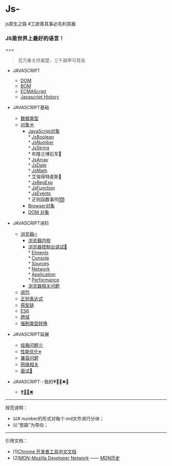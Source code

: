 # Js-
js原生之路
#工欲善其事必先利其器

### JS是世界上最好的语言！
===
>百万秦关终属楚，三千越甲可吞吴
* JAVASCRIPT
   * [DOM](https://github.com/TUARAN/tarsJs/blob/master/JAVASCRIPT/DOM.md)
   * [BOM](https://github.com/TUARAN/tarsJs/blob/master/JAVASCRIPT/BOM.md)
   * [ECMAScript](https://github.com/TUARAN/tarsJs/blob/master/JAVASCRIPT/ECMAScript.md)
   * [Javascript History](https://github.com/TUARAN/tarsJs/blob/master/JAVASCRIPT/Javascipt%20History.md)


* JAVASCRIPT基础
   * [数据类型](https://github.com/TUARAN/tarsJs/blob/master/基本类型引用类型.md)
   * [对象☀](https://github.com/TUARAN/tarsJs/tree/master/JAVASCRIPT基础/对象)
      * [JavaScript对象]()<br>
            * [JsBoolean]()<br>
            * [JsNumber]()<br>
            * [JsString]()<br>
            * 布隆兰博石军👭<br>
            * [JsArray]()<br>
            * [JsDate]()<br>
            * [JsMath]()<br>
            * 艾瑞得特麦斯👳<br>
            * [JsRegExp]()<br>
            * [JsFunction]()<br>
            * [JsEvents]()<br> 
            * 正则函数事件🔟
      * [Browser对象]()
      * [DOM 对象]()

* JAVASCRIPT进阶
   * [浏览器🔥]()
      * [浏览器内核]()
      * [浏览器控制台调试📏](https://github.com/TUARAN/tarsJs/blob/master/JAVASCRIPT进阶/浏览器/浏览器控制台调试)<br>
            * [Elments](https://github.com/TUARAN/tarsJs/blob/master/JAVASCRIPT进阶/浏览器/浏览器控制台调试/Elments.md)<br>
            * [Console]()<br>
            * [Sources]()<br>
            * [Network](https://github.com/TUARAN/tarsJs/blob/master/JAVASCRIPT进阶/浏览器/浏览器控制台调试/Network.md)<br>
            * [Application]()<br>
            * [Performance](https://github.com/TUARAN/tarsJs/blob/master/JAVASCRIPT进阶/浏览器/浏览器控制台调试/Performance.md)<br> 
      * [浏览器相关问题]()		
   * [闭包](https://github.com/TUARAN/tarsJs/blob/master/JAVASCRIPT进阶/闭包.md)
   * [正则表达式](https://github.com/TUARAN/tarsJs/blob/master/JAVASCRIPT进阶/正则表达式.md)
   * [原型链]()
   * [ES6]()
   * [跨域]()
   * [强制类型转换](https://github.com/TUARAN/tarsJs/blob/master/JAVASCRIPT进阶/强制类型转换.md)

* JAVASCRIPT延展
   * [经典问题❀](https://github.com/TUARAN/tarsJs/blob/master/JAVASCRIPT延展/经典问题❀.md)
   * [性能优化※](https://github.com/TUARAN/tarsJs/blob/master/JAVASCRIPT延展/性能优化.md)
   * [兼容问题]()
   * [网络相关]()
   * [面试🍜](https://github.com/TUARAN/tarsJs/blob/master/JAVASCRIPT延展/面试.md)

* JAVASCRIPT☞我的💗🦌💪✖🚌
   * [💗🦌💪✖](https://github.com/TUARAN/tarsJs/blob/master/❤🦌💪✖.md)

- - -
规范说明：
* 以# number的形式对每个.md文件进行分块；
* 以“思路”为导向；
- - -
引用文档：
* [1][Chrome 开发者工具中文文档](http://www.css88.com/doc/chrome-devtools/)
* [2][MDN-Mozilla Developer Network](https://developer.mozilla.org/zh-CN/) —— [MDN历史](https://www.jianshu.com/p/f1d3be17f0c6)
